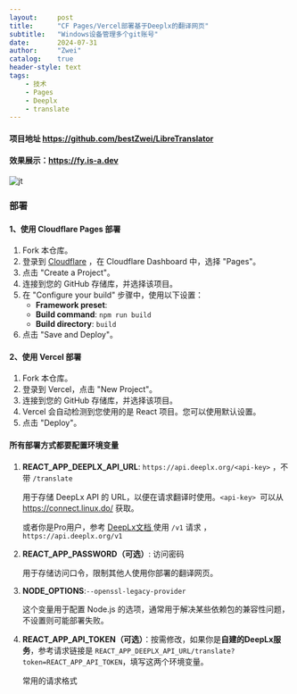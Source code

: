 ```yaml
---
layout:     post
title:      "CF Pages/Vercel部署基于Deeplx的翻译网页"
subtitle:   "Windows设备管理多个git账号"
date:       2024-07-31
author:     "Zwei"
catalog:    true
header-style: text
tags:
    - 技术
    - Pages
    - Deeplx
    - translate
---
```


#### 项目地址 https://github.com/bestZwei/LibreTranslator

#### 效果展示：https://fy.is-a.dev

![jt](https://pics.sputnik.cloudns.ch/file/bf4c270e2bfb23cc6a07e.png)

### 部署

#### 1、使用 Cloudflare Pages 部署

1. Fork 本仓库。
2. 登录到 [Cloudflare](https://www.cloudflare.com/) ，在 Cloudflare Dashboard 中，选择 "Pages"。
3. 点击 "Create a Project"。
4. 连接到您的 GitHub 存储库，并选择该项目。
5. 在 "Configure your build" 步骤中，使用以下设置：
   - **Framework preset**: 
   - **Build command**: `npm run build`
   - **Build directory**: `build`
6. 点击 "Save and Deploy"。

#### 2、使用 Vercel 部署

1. Fork 本仓库。
2. 登录到 Vercel，点击 "New Project"。
3. 连接到您的 GitHub 存储库，并选择该项目。
4. Vercel 会自动检测到您使用的是 React 项目。您可以使用默认设置。
5. 点击 "Deploy"。

#### 所有部署方式都要配置环境变量

1. **REACT_APP_DEEPLX_API_URL**: `https://api.deeplx.org/<api-key>`  ，不带 `/translate`

   用于存储 DeepLx API 的 URL，以便在请求翻译时使用。`<api-key> `可以从 https://connect.linux.do/ 获取。

   或者你是Pro用户，参考 [DeepLx文档 ](https://deeplx.owo.network/endpoints/pro.html)使用 `/v1` 请求 ，`https://api.deeplx.org/v1`

2. **REACT_APP_PASSWORD（可选）**: 访问密码

   用于存储访问口令，限制其他人使用你部署的翻译网页。

3. **NODE_OPTIONS**:`--openssl-legacy-provider`   

   这个变量用于配置 Node.js 的选项，通常用于解决某些依赖包的兼容性问题，不设置则可能部署失败。

4. **REACT_APP_API_TOKEN（可选）**：按需修改，如果你是**自建的DeepLx服务**，参考请求链接是 `REACT_APP_DEEPLX_API_URL/translate?token=REACT_APP_API_TOKEN`，填写这两个环境变量。

   常用的请求格式